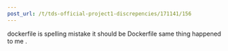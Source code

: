 ```yaml
---
post_url: /t/tds-official-project1-discrepencies/171141/156
---
```

dockerfile is spelling mistake it should be Dockerfile same thing happened to me .